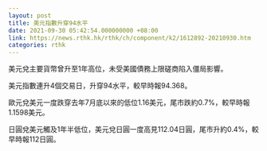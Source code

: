 ```yaml
---
layout: post
title: 美元指數升穿94水平
date: 2021-09-30 05:42:54.000000000 +08:00
link: https://news.rthk.hk/rthk/ch/component/k2/1612892-20210930.htm
categories: rthk
---
```


美元兌主要貨幣曾升至1年高位，未受美國債務上限磋商陷入僵局影響。

美元指數連升4個交易日，升穿94水平，較早時報94.368。

歐元兌美元一度跌穿去年7月底以來的低位1.16美元，尾市跌約0.7%，較早時報1.1598美元。

日圓兌美元觸及1年半低位，美元兌日圓一度高見112.04日圓，尾市升約0.4%，較早時報112日圓。
